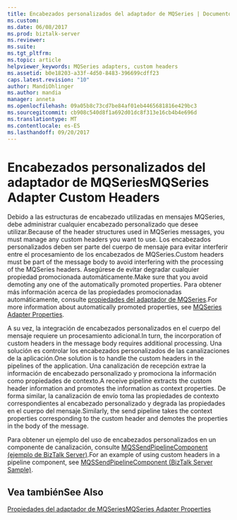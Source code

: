 ```yaml
---
title: Encabezados personalizados del adaptador de MQSeries | Documentos de Microsoft
ms.custom: 
ms.date: 06/08/2017
ms.prod: biztalk-server
ms.reviewer: 
ms.suite: 
ms.tgt_pltfrm: 
ms.topic: article
helpviewer_keywords: MQSeries adapters, custom headers
ms.assetid: b0e18203-a33f-4d50-8483-396699cdff23
caps.latest.revision: "10"
author: MandiOhlinger
ms.author: mandia
manager: anneta
ms.openlocfilehash: 09a05b8c73cd7be84af01eb4465681816e429bc3
ms.sourcegitcommit: cb908c540d8f1a692d01dc8f313e16cb4b4e696d
ms.translationtype: MT
ms.contentlocale: es-ES
ms.lasthandoff: 09/20/2017
---
```

# <a name="mqseries-adapter-custom-headers"></a><span data-ttu-id="d46a4-102">Encabezados personalizados del adaptador de MQSeries</span><span class="sxs-lookup"><span data-stu-id="d46a4-102">MQSeries Adapter Custom Headers</span></span>
<span data-ttu-id="d46a4-103">Debido a las estructuras de encabezado utilizadas en mensajes MQSeries, debe administrar cualquier encabezado personalizado que desee utilizar.</span><span class="sxs-lookup"><span data-stu-id="d46a4-103">Because of the header structures used in MQSeries messages, you must manage any custom headers you want to use.</span></span> <span data-ttu-id="d46a4-104">Los encabezados personalizados deben ser parte del cuerpo de mensaje para evitar interferir entre el procesamiento de los encabezados de MQSeries.</span><span class="sxs-lookup"><span data-stu-id="d46a4-104">Custom headers must be part of the message body to avoid interfering with the processing of the MQSeries headers.</span></span> <span data-ttu-id="d46a4-105">Asegúrese de evitar degradar cualquier propiedad promocionada automáticamente.</span><span class="sxs-lookup"><span data-stu-id="d46a4-105">Make sure that you avoid demoting any one of the automatically promoted properties.</span></span> <span data-ttu-id="d46a4-106">Para obtener más información acerca de las propiedades promocionadas automáticamente, consulte [propiedades del adaptador de MQSeries](../core/mqseries-adapter-properties.md).</span><span class="sxs-lookup"><span data-stu-id="d46a4-106">For more information about automatically promoted properties, see [MQSeries Adapter Properties](../core/mqseries-adapter-properties.md).</span></span>  
  
 <span data-ttu-id="d46a4-107">A su vez, la integración de encabezados personalizados en el cuerpo del mensaje requiere un procesamiento adicional.</span><span class="sxs-lookup"><span data-stu-id="d46a4-107">In turn, the incorporation of custom headers in the message body requires additional processing.</span></span> <span data-ttu-id="d46a4-108">Una solución es controlar los encabezados personalizados de las canalizaciones de la aplicación.</span><span class="sxs-lookup"><span data-stu-id="d46a4-108">One solution is to handle the custom headers in the pipelines of the application.</span></span> <span data-ttu-id="d46a4-109">Una canalización de recepción extrae la información de encabezado personalizado y promociona la información como propiedades de contexto.</span><span class="sxs-lookup"><span data-stu-id="d46a4-109">A receive pipeline extracts the custom header information and promotes the information as context properties.</span></span> <span data-ttu-id="d46a4-110">De forma similar, la canalización de envío toma las propiedades de contexto correspondientes al encabezado personalizado y degrada las propiedades en el cuerpo del mensaje.</span><span class="sxs-lookup"><span data-stu-id="d46a4-110">Similarly, the send pipeline takes the context properties corresponding to the custom header and demotes the properties in the body of the message.</span></span>  
  
 <span data-ttu-id="d46a4-111">Para obtener un ejemplo del uso de encabezados personalizados en un componente de canalización, consulte [MQSSendPipelineComponent (ejemplo de BizTalk Server)](../core/mqssendpipelinecomponent-biztalk-server-sample.md).</span><span class="sxs-lookup"><span data-stu-id="d46a4-111">For an example of using custom headers in a pipeline component, see [MQSSendPipelineComponent (BizTalk Server Sample)](../core/mqssendpipelinecomponent-biztalk-server-sample.md).</span></span>  
  
## <a name="see-also"></a><span data-ttu-id="d46a4-112">Vea también</span><span class="sxs-lookup"><span data-stu-id="d46a4-112">See Also</span></span>  
 [<span data-ttu-id="d46a4-113">Propiedades del adaptador de MQSeries</span><span class="sxs-lookup"><span data-stu-id="d46a4-113">MQSeries Adapter Properties</span></span>](../core/mqseries-adapter-properties.md)
